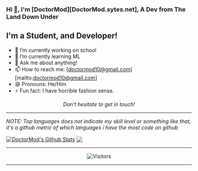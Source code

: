### Hi 👋, I'm [DoctorMod][DoctorMod.sytes.net], A Dev from The Land Down Under 

## I'm a Student, and Developer!

- 🔭 I’m currently working on school
- 🌱 I’m currently learning ML
- 💬 Ask me about anything!
- 📫 How to reach me: [doctormod10@gmail.com][mailto:doctormod10@gmail.com]
- 😄 Pronouns: He/Him
- ⚡ Fun fact: I have horrible fashion sense.


<p align=center>
<em>Don't hesitate to get in touch!</em>
</p>


---

_NOTE: Top languages does not indicate my skill level or something like that, it's a github metric of which languages i have the most code on github_

<a href="https://github-readme-stats.sabesansathananthan.vercel.app/api?username=doctormod&show_icons=true&hide_border=true&count_private=true&include_all_commits=true&theme=radical">
<img align="center" alt="DoctorMod's Github Stats" src="https://github-readme-stats.sabesansathananthan.vercel.app/api?username=doctormod&show_icons=true&hide_border=true&count_private=true&include_all_commits=true&theme=radical" /></a>
<a href="https://github-readme-stats.sabesansathananthan.vercel.app/api/top-langs/?username=doctormod&layout=compact&theme=radical">
  <img align="center" src="https://github-readme-stats.sabesansathananthan.vercel.app/api/top-langs/?username=doctormod&layout=compact&theme=radical" />
</a>

---

<p align=center>                           
  <img align=center  src="https://visitor-badge.laobi.icu/badge?page_id=doctormod/doctormod" alt="Visitors">                     
</p>

---

